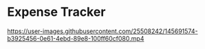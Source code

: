# Expense Tracker


https://user-images.githubusercontent.com/25508242/145691574-b3925456-0e61-4ebd-89e8-100ff60cf080.mp4

